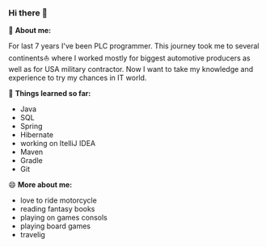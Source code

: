 ### Hi there 👋

🌱 **About me:**

  For last 7 years I've been PLC programmer. This journey took me to several continents⛵ where I worked mostly for biggest automotive producers as well as for USA military contractor. Now I want to take my knowledge and experience to try my chances in IT world.

📖 **Things learned so far:**
- Java
- SQL
- Spring
- Hibernate 
- working on ItelliJ IDEA 
- Maven
- Gradle
- Git

😄 **More about me:**
- love to ride motorcycle
- reading fantasy books
- playing on games consols
- playing board games
- travelig
<!--
**morkmic/morkmic** is a ✨ _special_ ✨ repository because its `README.md` (this file) appears on your GitHub profile.

Here are some ideas to get you started:

- 🔭 I’m currently working on ...
- 🌱 I’m currently learning ...
- 👯 I’m looking to collaborate on ...
- 🤔 I’m looking for help with ...
- 💬 Ask me about ...
- 📫 How to reach me: ...
- 😄 Pronouns: ...
- ⚡ Fun fact: ...
-->
